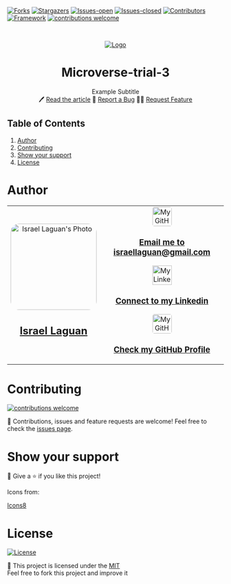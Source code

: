 <!-- PROJECT SHIELDS -->
[![Forks][forks-shield]][forks-url]
[![Stargazers][stars-shield]][stars-url]
[![Issues-open][issues-open-shield]](https://github.com/Israel-Laguan/microverse-trial-3/issues?q=is%3Aopen+is%3Aissue)
[![Issues-closed][issues-closed-shield]](https://github.com/Israel-Laguan/microverse-trial-3/issues?q=is%3Aissue+is%3Aclosed)
[![Contributors][contributors-shield]][contributors-url]
[![Framework][badge-framework]][framework-url]
[![contributions welcome][contributions-welcome]][issues-url]

<!-- PROJECT LOGO -->
<br />
<p align="center">
  <a href="https://">
	  <img src="https://img.icons8.com/color/96/000000/full-image.png" alt="Logo"/>
  </a>

  <h1 align="center">
	Microverse-trial-3
  </h1>

  <p align="center">
    Example Subtitle
    <br />
	  🖊️
    <a href="https://">Read the article</a>
    🐞
    <a href="https://github.com/Israel-Laguan/microverse-trial-3/issues">Report a Bug</a>
    🙋‍♂️
    <a href="https://github.com/Israel-Laguan/microverse-trial-3/issues">Request Feature</a>
  </p>
</p>

## Table of Contents

1. [Author](#author)
2. [Contributing](#contributing)
3. [Show your support](#show-your-support)
4. [License](#license)

# Author

<table style="width:100%">
  <tr>
    <td>
        <div align="center">
            <a href="./docs/img/photo.png" target="_blank" rel="author">
                <img src="https://avatars2.githubusercontent.com/u/36519478?s=460&v=4" style="border-radius: 10%; min-width: 100px;" alt="Israel Laguan's Photo" width="200px">
            </a>
            <h2>
                <a href="https://israel-laguan.github.io/" target="_blank" rel="author">
                    Israel Laguan
                </a>
            </h2>
        </div>
    </td>
    <td>
        <div align="center">
            <a href="mailto:israellaguan@gmail.com" target="_blank" rel="author">
                <img src="https://img.icons8.com/color/48/000000/message-squared.png" style="border-radius: 10%" alt="My GitHub" height="45px">
                <h3>
                    Email me to 
                    <a href="mailto:israellaguan@gmail.com">
                        israellaguan@gmail.com
                    </a>
                </h3>
            </a>
            <a href="https://www.linkedin.com/in/israellaguan/" target="_blank" rel="author">
                <img src="https://img.icons8.com/color/48/000000/linkedin.png" alt="My Linkedin" height="45px">
                <h3>
                    Connect to my Linkedin
                </h3>
            </a>
            <a href="https://github.com/Israel-Laguan" target="_blank" rel="author">
                <img src="https://img.icons8.com/color/48/000000/github--v1.png" 
			style="border-radius: 10%" alt="My GitHub" height="45px"
		>
                <h3>
                    Check my GitHub Profile
                </h3>
            </a>
        </div>
    </td>
  </tr>
</table> 

# Contributing

[![contributions welcome][contributions-welcome]][issues-url]

🤝 Contributions, issues and feature requests are welcome!
Feel free to check the [issues page][issues-url].

# Show your support

🤗 Give a ⭐️ if you like this project!

Icons from:

<a href="https://icons8.com/icon/13917/full-image">Icons8</a>

# License

[![License][badge-license]](http://badges.mit-license.org)

📝 This project is licensed under the [MIT](LICENSE)\
Feel free to fork this project and improve it

<!-- MARKDOWN LINKS & IMAGES -->
[contributors-shield]: https://img.shields.io/github/contributors/Israel-Laguan/microverse-trial-3?style=for-the-badge
[contributors-url]: https://github.com/Israel-Laguan/microverse-trial-3/graphs/contributors
[forks-shield]: https://img.shields.io/github/forks/Israel-Laguan/microverse-trial-3?style=for-the-badge
[forks-url]: https://github.com/Israel-Laguan/microverse-trial-3/network/members
[stars-shield]: https://img.shields.io/github/stars/Israel-Laguan/microverse-trial-3?style=for-the-badge
[stars-url]: https://github.com/Israel-Laguan/microverse-trial-3/stargazers
[issues-open-shield]: https://img.shields.io/github/issues/Israel-Laguan/microverse-trial-3?style=for-the-badge
[issues-url]: https://github.com/Israel-Laguan/microverse-trial-3/issues
[issues-closed-shield]: https://img.shields.io/github/issues-closed/Israel-Laguan/microverse-trial-3?style=for-the-badge
[badge-framework]: https://img.shields.io/badge/framework-here-9cf?style=for-the-badge
[framework-url]: https://google.com
[contributions-welcome]: https://img.shields.io/badge/contributions-welcome-brightgreen.svg?style=for-the-badge
[badge-license]: https://img.shields.io/:license-mit-blue.svg?style=for-the-badge
